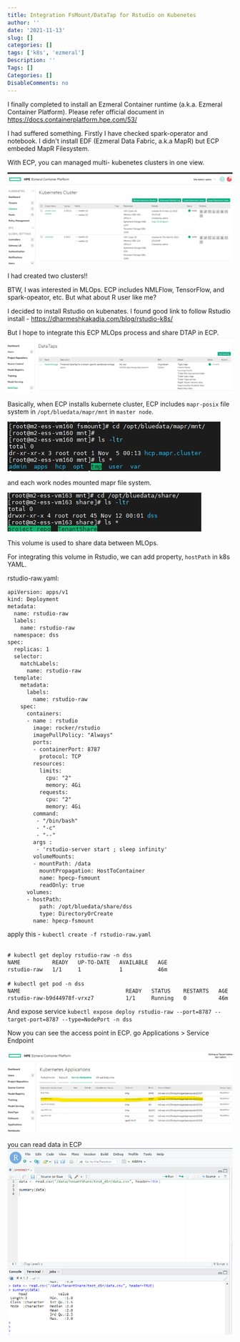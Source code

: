 ```yaml
---
title: Integration FsMount/DataTap for Rstudio on Kubenetes
author: ''
date: '2021-11-13'
slug: []
categories: []
tags: ['k8s', 'ezmeral']
Description: ''
Tags: []
Categories: []
DisableComments: no
---
```


I finally completed to install an Ezmeral Container runtime (a.k.a. Ezmeral Container Platform). Please refer official document in https://docs.containerplatform.hpe.com/53/

I had suffered something. Firstly I have checked spark-operator and notebook. I didn't install EDF (Ezmeral Data Fabric, a.k.a MapR) but ECP embeded MapR Filesystem. 

With ECP, you can managed multi- kubenetes clusters in one view. 

![clusters management in ECP](images/ecp_overview.png)

I had created two clusters!!

BTW, I was interested in MLOps. ECP includes NMLFlow, TensorFlow, and spark-opeator, etc. But what about R user like me?

I decided to install Rstudio on kubenates. I found good link to follow Rstudio install - https://dharmeshkakadia.com/blog/rstudio-k8s/

But I hope to integrate this ECP MLOps process and share DTAP in ECP.
![dtap in ECP](images/dtap.png)

Basically, when ECP installs kubernete cluster, ECP includes `mapr-posix` file system in `/opt/bluedata/mapr/mnt` in `master node`.

![mapr mount in ecp](images/ecp-mapr.png)

and each work nodes mounted mapr file system. 

![work node fs](images/ecp-mapr-work.png)

This volume is used to share data between MLOps.

For integrating this volume in Rstudio, we can add property, `hostPath` in k8s YAML.

rstudio-raw.yaml:
```
apiVersion: apps/v1
kind: Deployment
metadata:
  name: rstudio-raw
  labels:
    name: rstudio-raw
  namespace: dss
spec:
  replicas: 1
  selector:
    matchLabels:
      name: rstudio-raw
  template:
    metadata:
      labels:
        name: rstudio-raw
    spec:
      containers:
      - name : rstudio
        image: rocker/rstudio
        imagePullPolicy: "Always"
        ports:
        - containerPort: 8787
          protocol: TCP
        resources:
          limits:
            cpu: "2"
            memory: 4Gi
          requests:
            cpu: "2"
            memory: 4Gi
        command:
         - "/bin/bash"
         - "-c"
         - "--"
        args :
         - 'rstudio-server start ; sleep infinity'
        volumeMounts:
        - mountPath: /data
          mountPropagation: HostToContainer
          name: hpecp-fsmount
          readOnly: true
      volumes:
      - hostPath:
          path: /opt/bluedata/share/dss
          type: DirectoryOrCreate
        name: hpecp-fsmount
```

apply this - `kubectl create -f rstudio-raw.yaml`

```

# kubectl get deploy rstudio-raw -n dss
NAME          READY   UP-TO-DATE   AVAILABLE   AGE
rstudio-raw   1/1     1            1           46m

# kubectl get pod -n dss
NAME                                 READY   STATUS    RESTARTS   AGE
rstudio-raw-b9d44978f-vrxz7          1/1     Running   0          46m

```

And expose service
`kubectl expose deploy rstudio-raw --port=8787 --target-port=8787 --type=NodePort -n dss`

Now you can see the access point in ECP. 
go Applications > Service Endpoint

![](images/ecp-servicepoint.png)

you can read data in ECP 
![rstudio](images/rstdio-ecp.png)
